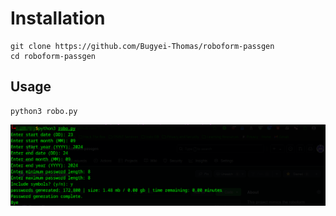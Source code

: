 # Installation
```
git clone https://github.com/Bugyei-Thomas/roboform-passgen
cd roboform-passgen
```
## Usage
```
python3 robo.py
```
<img src="example.png"></img>

